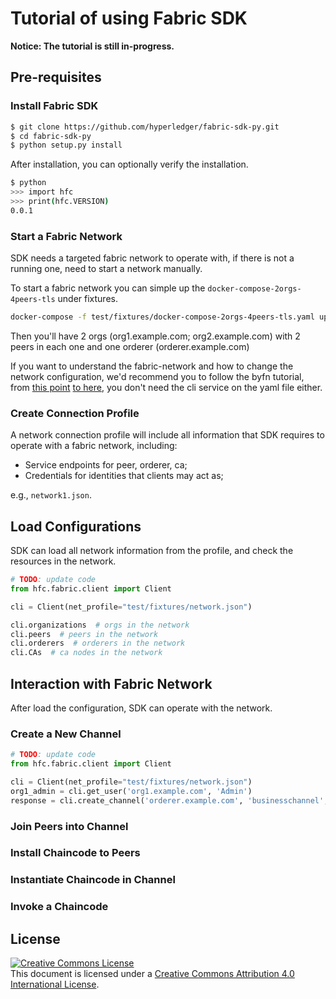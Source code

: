 # Tutorial of using Fabric SDK

**Notice: The tutorial is still in-progress.**

## Pre-requisites

### Install Fabric SDK

```bash
$ git clone https://github.com/hyperledger/fabric-sdk-py.git
$ cd fabric-sdk-py
$ python setup.py install
```

After installation, you can optionally verify the installation.

```bash
$ python
>>> import hfc
>>> print(hfc.VERSION)
0.0.1
```

### Start a Fabric Network

SDK needs a targeted fabric network to operate with, if there is not a running one, need to start a network manually.

To start a fabric network you can simple up the `docker-compose-2orgs-4peers-tls` under fixtures.

```bash
docker-compose -f test/fixtures/docker-compose-2orgs-4peers-tls.yaml up
```

Then you'll have 2 orgs (org1.example.com; org2.example.com) with 2 peers in each one and one orderer (orderer.example.com)

If you want to understand the fabric-network and how to change the network configuration, we'd recommend you to follow the byfn tutorial, from [this point](http://hyperledger-fabric.readthedocs.io/en/release/build_network.html#crypto-generator)
[to here](http://hyperledger-fabric.readthedocs.io/en/release/build_network.html#start-the-network), you don't need the cli
service on the yaml file either.

### Create Connection Profile

A network connection profile will include all information that SDK requires to operate with a fabric network, including:

* Service endpoints for peer, orderer, ca;
* Credentials for identities that clients may act as;

e.g., `network1.json`.

## Load Configurations

SDK can load all network information from the profile, and check the resources in the network.

```python
# TODO: update code
from hfc.fabric.client import Client

cli = Client(net_profile="test/fixtures/network.json")

cli.organizations  # orgs in the network
cli.peers  # peers in the network
cli.orderers  # orderers in the network
cli.CAs  # ca nodes in the network
```

## Interaction with Fabric Network

After load the configuration, SDK can operate with the network.

### Create a New Channel
```python
# TODO: update code
from hfc.fabric.client import Client

cli = Client(net_profile="test/fixtures/network.json")
org1_admin = cli.get_user('org1.example.com', 'Admin')
response = cli.create_channel('orderer.example.com', 'businesschannel', org1_admin, 'test/fixtures/e2e_cli/channel-artifacts/channel.tx')
```

### Join Peers into Channel

### Install Chaincode to Peers

### Instantiate Chaincode in Channel

### Invoke a Chaincode

## License <a name="license"></a>

<a rel="license" href="http://creativecommons.org/licenses/by/4.0/"><img alt="Creative Commons License" style="border-width:0" src="https://i.creativecommons.org/l/by/4.0/88x31.png" /></a><br />This document is licensed under a <a rel="license" href="http://creativecommons.org/licenses/by/4.0/">Creative Commons Attribution 4.0 International License</a>.
